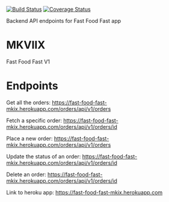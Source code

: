 [![Build Status](https://travis-ci.org/Makavura/MKVIX.svg?branch=develop-v1)](https://travis-ci.org/Makavura/MKVIX)
[![Coverage Status](https://coveralls.io/repos/github/Makavura/MKVIX/badge.svg?branch=develop-v1)](https://coveralls.io/github/Makavura/MKVIX?branch=develop-v1)

Backend API endpoints for Fast Food Fast app
# MKVIIX
Fast Food Fast V1

# Endpoints

Get all the orders:
https://fast-food-fast-mkix.herokuapp.com/orders/api/v1/orders

Fetch a specific order:
https://fast-food-fast-mkix.herokuapp.com/orders/api/v1/orders/id

Place a new order:
https://fast-food-fast-mkix.herokuapp.com/orders/api/v1/orders

Update the status of an order:
https://fast-food-fast-mkix.herokuapp.com/orders/api/v1/orders/id

Delete an order:
https://fast-food-fast-mkix.herokuapp.com/orders/api/v1/orders/id

Link to heroku app:
https://fast-food-fast-mkix.herokuapp.com



